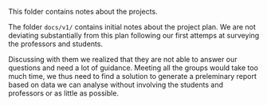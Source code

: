 This folder contains notes about the projects.

The folder `docs/v1/` contains initial notes about the project plan. We are not deviating substantially from this plan following our first attemps at surveying the professors and students.

Discussing with them we realized that they are not able to answer our questions and need a lot of guidance. Meeting all the groups would take too much time, we thus need to find a solution to generate a preleminary report based on data we can analyse without involving the students and professors or as little as possible.

